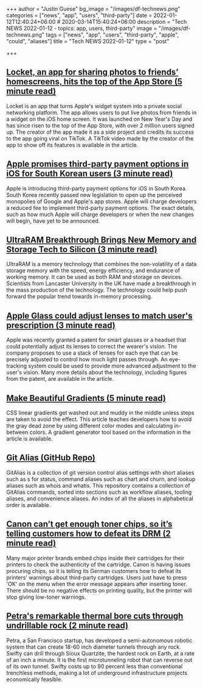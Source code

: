 +++
author = "Justin Guese"
bg_image = "/images/df-technews.png"
categories = ["news", "app", "users", "third-party"]
date = 2022-01-12T12:40:24+06:00 # 2020-03-14T15:40:24+06:00
description = "Tech NEWS 2022-01-12 - topics: app, users, third-party"
image = "/images/df-technews.png"
tags = ["news", "app", "users", "third-party", "apple", "could", "aliases"]
title = "Tech NEWS 2022-01-12"
type = "post"

+++

## [Locket, an app for sharing photos to friends’ homescreens, hits the top of the App Store (5 minute read)](https://techcrunch.com/2022/01/11/locket-an-app-for-sharing-photos-to-friends-homescreens-hits-the-top-of-the-app-store/)

Locket is an app that turns Apple's widget system into a private social networking platform. The app allows users to put live photos from friends in a widget on the iOS home screen. It was launched on New Year's Day and has since risen to the top of the App Store, with over 2 million users signed up. The creator of the app made it as a side project and credits its success to the app going viral on TikTok. A TikTok video made by the creator of the app to show off its features is available in the article.

## [Apple promises third-party payment options in iOS for South Korean users (3 minute read)](https://www.theverge.com/2022/1/11/22877952/apple-third-party-payments-app-store-south-korea?scrolla=5eb6d68b7fedc32c19ef33b4)

Apple is introducing third-party payment options for iOS in South Korea. South Korea recently passed new legislation to open up the perceived monopolies of Google and Apple's app stores. Apple will charge developers a reduced fee to implement third-party payment options. The exact details, such as how much Apple will charge developers or when the new changes will begin, have yet to be announced.

## [UltraRAM Breakthrough Brings New Memory and Storage Tech to Silicon (3 minute read)](https://www.tomshardware.com/news/ultraram-implemented-in-silicon-for-first-time)

UltraRAM is a memory technology that combines the non-volatility of a data storage memory with the speed, energy efficiency, and endurance of working memory. It can be used as both RAM and storage on devices. Scientists from Lancaster University in the UK have made a breakthrough in the mass production of the technology. The technology could help push forward the popular trend towards in-memory processing.

## [Apple Glass could adjust lenses to match user's prescription (3 minute read)](https://appleinsider.com/articles/22/01/11/apple-glass-could-adjust-lenses-to-match-users-prescription)

Apple was recently granted a patent for smart glasses or a headset that could potentially adjust its lenses to correct the wearer's vision. The company proposes to use a stack of lenses for each eye that can be precisely adjusted to control how much light passes through. An eye-tracking system could be used to provide more advanced adjustment to the user's vision. Many more details about the technology, including figures from the patent, are available in the article.

## [Make Beautiful Gradients (5 minute read)](https://www.joshwcomeau.com/css/make-beautiful-gradients/)

CSS linear gradients get washed out and muddy in the middle unless steps are taken to avoid the effect. This article teaches developers how to avoid the gray dead zone by using different color modes and calculating in-between colors. A gradient generator tool based on the information in the article is available.

## [Git Alias (GitHub Repo)](https://github.com/GitAlias/gitalias)

GitAlias is a collection of git version control alias settings with short aliases such as s for status, command aliases such as chart and churn, and lookup aliases such as whois and whatis. This repository contains a collection of GitAlias commands, sorted into sections such as workflow aliases, tooling aliases, and convenience aliases. An index of all the aliases in alphabetical order is available.

## [Canon can’t get enough toner chips, so it’s telling customers how to defeat its DRM (2 minute read)](https://arstechnica.com/tech-policy/2022/01/chip-shortage-has-canon-telling-customers-how-to-skirt-its-printer-toner-drm/)

Many major printer brands embed chips inside their cartridges for their printers to check the authenticity of the cartridge. Canon is having issues procuring chips, so it is telling its German customers how to defeat its printers' warnings about third-party cartridges. Users just have to press 'OK' on the menu when the error message appears after inserting toner. There should be no negative effects on printing quality, but the printer will stop giving low-toner warnings.

## [Petra's remarkable thermal bore cuts through undrillable rock (2 minute read)](https://newatlas.com/technology/petra-thermal-drill-robot/)

Petra, a San Francisco startup, has developed a semi-autonomous robotic system that can create 18-60 inch diameter tunnels through any rock. Swifty can drill through Sioux Quartzite, the hardest rock on Earth, at a rate of an inch a minute. It is the first microtunneling robot that can reverse out of its own tunnel. Swifty costs up to 90 percent less than conventional trenchless methods, making a lot of underground infrastructure projects economically feasible.

